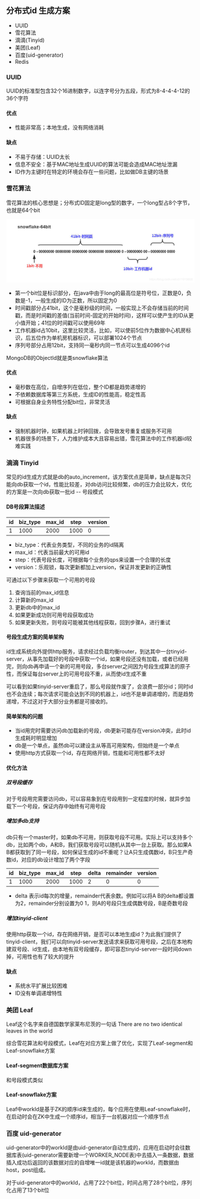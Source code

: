 ## 分布式id 生成方案

+ UUID
+ 雪花算法
+ 滴滴(Tinyid)
+ 美团(Leaf)
+ 百度(uid-generator)
+ Redis

### UUID

UUID的标准型包含32个16进制数字，以连字号分为五段，形式为8-4-4-4-12的36个字符

#### 优点

+ 性能非常高；本地生成，没有网络消耗

#### 缺点

+ 不易于存储：UUID太长
+ 信息不安全：基于MAC地址生成UUID的算法可能会造成MAC地址泄漏
+ ID作为主键时在特定的环境会存在一些问题，比如做DB主键的场景

### 雪花算法

雪花算法的核心思想是；分布式ID固定是long型的数字，一个long型占8个字节，也就是64个bit

![雪花算法](pic\雪花算法.png)

+ 第一个bit位是标识部分，在java中由于long的最高位是符号位，正数是0，负数是-1，一般生成的ID为正数，所以固定为0
+ 时间戳部分占41bit，这个是毫秒级的时间，一般实现上不会存储当前的时间戳，而是时间戳的差值(当前时间-固定的开始时间)，这样可以使产生的ID从更小值开始；41位的时间戳可以使用69年
+ 工作机器id占10bit，这里比较灵活，比如，可以使前5位作为数据中心机房标识，后五位作为单机房机器标识，可以部署1024个节点
+ 序列号部分占用12bit，支持同一毫秒内同一节点可以生成4096个id

MongoDB的ObjectId就是类snowflake算法

#### 优点

+ 毫秒数在高位，自增序列在低位，整个ID都是趋势递增的
+ 不依赖数据库等第三方系统，生成ID的性能高，稳定性高
+ 可根据自身业务特性分配bit位，非常灵活

#### 缺点

+ 强制机器时钟，如果机器上时钟回拨，会导致发号重复或服务不可用
+ 机器很多的场景下，人力维护成本大且容易出错，雪花算法中的工作机器id较难实践

### 滴滴 Tinyid

常见的id生成方式就是db的auto_increment，该方案优点是简单，缺点是每次只能向db获取一个id，性能比较差，对db访问比较频繁，db的压力会比较大，优化的方案是一次向db获取一批id -- 号段模式

#### DB号段算法描述

| id   | biz_type | max_id | step | version |
| ---- | -------- | ------ | ---- | ------- |
| 1    | 1000     | 2000   | 1000 | 0       |

+ biz_type：代表业务类型，不同的业务的id隔离
+ max_id：代表当前最大的可用id
+ step：代表号段长度，可根据每个业务的qps来设置一个合理的长度
+ version：乐观锁，每次更新都加上version，保证并发更新的正确性

可通过以下步骤来获取一个可用的号段

1. 查询当前的max_id信息
2. 计算新的max_id
3. 更新db中的max_id
4. 如果更新成功则可用号段获取成功
5. 如果更新失败，则号段可能被其他线程获取，回到步骤A，进行重试

#### 号段生成方案的简单架构

id生成系统向外提供http服务，请求经过负载均衡router，到达其中一台tinyid-server，从事先加载好的号段中获取一个id，如果号段还没有加载，或者已经用完，则向db再申请一个新的可用号段，多台server之间因为号段生成算法的原子性，而保证每台server上的可用号段不重，从而使id生成不重

可以看到如果tinyid-server重启了，那么号段就作废了，会浪费一部分id；同时id也不会连续；每次请求可能会达到不同的机器上，id也不是单调递增的，而是趋势递增，不过这对于大部分业务都是可接收的。

#### 简单架构的问题

+ 当id用完时需要访问db加载新的号段，db更新可能存在version冲突，此时id生成耗时明显增加
+ db是一个单点，虽然db可以建设主从等高可用架构，但始终是一个单点
+ 使用http方式获取一个id，存在网络开销，性能和可用性都不太好

#### 优化方法

##### 双号段缓存

对于号段用完需要访问db，可以容易象到在号段用到一定程度的时候，就异步加载下一个号段，保证内存中始终有可用号段

##### 增加多db支持

db只有一个master时，如果db不可用，则获取号段不可用。实际上可以支持多个db，比如两个db，A和B，我们获取号段可以随机从其中一台上获取。那么如果A B都获取到了同一号段，如何保证生成的id不重呢？让A只生成偶数id，B只生产奇数id，对应的db设计增加了两个字段

| id   | biz_type | max_id | step | delta | remainder | version |
| ---- | -------- | ------ | ---- | ----- | --------- | ------- |
| 1    | 1000     | 2000   | 1000 | 2     | 0         | 0       |

+ delta 表示id每次的增量，remainder代表余数。例如可以将A B的delta都设置为2，remainder分别设置为0 1，则A的号段只生成偶数号段，B是奇数号段

##### 增加tinyid-client

使用http获取一个id，存在网络开销，是否可以本地生成id？为此我们提供了tinyid-client，我们可以向tinyid-server发送请求来获取可用号段，之后在本地构建双号段、id生成，由本地有双号段缓存，即可容忍tinyid-server一段时间down掉，可用性也有了较大的提升

#### 缺点

+ 系统水平扩展比较困难
+ ID没有单调递增特性

### 美团 Leaf

Leaf这个名字来自德国数学家莱布尼茨的一句话 There are no two identical leaves in the world

综合雪花算法和号段模式，Leaf在对应方案上做了优化，实现了Leaf-segment和Leaf-snowflake方案

#### Leaf-segment数据库方案

和号段模式类似

#### Leaf-snowflake方案

Leaf中workId是基于ZK的顺序id来生成的，每个应用在使用Leaf-snowflake时，在启动时会在ZK中生成一个顺序id，相当于一台机器对应一个顺序节点

### 百度 uid-generator

uid-generator中的workId是由uid-generator自动生成的，应用在启动时会往数据库表(uid-generator需要新增一个WORKER_NODE表)中去插入一条数据，数据插入成功后返回的该数据对应的自增唯一id就是该机器的workId，而数据由host，post组成。

对于uid-generator中的workId，占用了22个bit位，时间占用了28个bit位，序列化占用了13个bit位